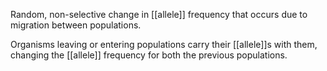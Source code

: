 Random, non-selective change in [[allele]] frequency that occurs due to migration between populations.

Organisms leaving or entering populations carry their [[allele]]s with them, changing the [[allele]] frequency for both the previous populations.